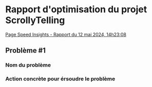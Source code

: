 # Rapport d'optimisation du projet ScrollyTelling
[Page Speed Insights - Rapport du 12 mai 2024, 14h23:08](https://pagespeed.web.dev/analysis/https-audrey-tim-momo-com/ei1p3wybmr?form_factor=mobile)

## Problème #1
### Nom du problème
### Action concrète pour érsoudre le problème